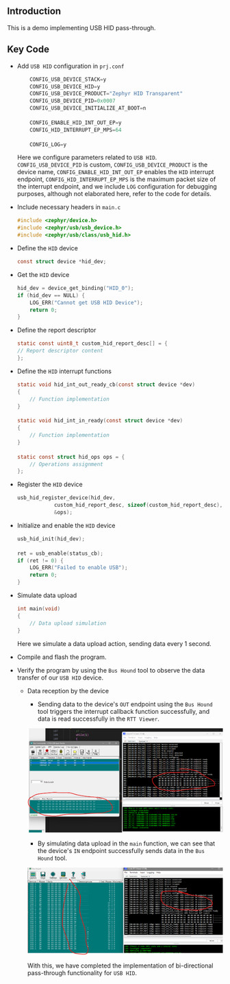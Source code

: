 ## Introduction
This is a demo implementing USB HID pass-through.

## Key Code
* Add `USB HID` configuration in `prj.conf`
    ```c
        CONFIG_USB_DEVICE_STACK=y
        CONFIG_USB_DEVICE_HID=y
        CONFIG_USB_DEVICE_PRODUCT="Zephyr HID Transparent"
        CONFIG_USB_DEVICE_PID=0x0007
        CONFIG_USB_DEVICE_INITIALIZE_AT_BOOT=n

        CONFIG_ENABLE_HID_INT_OUT_EP=y
        CONFIG_HID_INTERRUPT_EP_MPS=64

        CONFIG_LOG=y
    ```
    Here we configure parameters related to `USB HID`. `CONFIG_USB_DEVICE_PID` is custom, `CONFIG_USB_DEVICE_PRODUCT` is the device name, `CONFIG_ENABLE_HID_INT_OUT_EP` enables the `HID` interrupt endpoint, `CONFIG_HID_INTERRUPT_EP_MPS` is the maximum packet size of the interrupt endpoint, and we include `LOG` configuration for debugging purposes, although not elaborated here, refer to the code for details.

* Include necessary headers in `main.c`
    ```c
    #include <zephyr/device.h>
    #include <zephyr/usb/usb_device.h>
    #include <zephyr/usb/class/usb_hid.h>
    ```

* Define the `HID` device
    ```c
    const struct device *hid_dev;
    ```

* Get the `HID` device
    ```c
    hid_dev = device_get_binding("HID_0");
	if (hid_dev == NULL) {
		LOG_ERR("Cannot get USB HID Device");
		return 0;
	}
    ```

* Define the report descriptor
    ```c
    static const uint8_t custom_hid_report_desc[] = {
	// Report descriptor content
    };
    ```

* Define the `HID` interrupt functions
    ```c
    static void hid_int_out_ready_cb(const struct device *dev)
    {
        // Function implementation
    }

    static void hid_int_in_ready(const struct device *dev)
    {
        // Function implementation
    }

    static const struct hid_ops ops = {
        // Operations assignment
    };
    ```

* Register the `HID` device
    ```c
    usb_hid_register_device(hid_dev,
				custom_hid_report_desc, sizeof(custom_hid_report_desc),
				&ops);
    ```

* Initialize and enable the `HID` device
    ```c
    usb_hid_init(hid_dev);

	ret = usb_enable(status_cb);
	if (ret != 0) {
		LOG_ERR("Failed to enable USB");
		return 0;
	}
    ```

* Simulate data upload
    ```c
    int main(void)
    {
        // Data upload simulation
    }
    ```
    Here we simulate a data upload action, sending data every 1 second.

* Compile and flash the program.
* Verify the program by using the `Bus Hound` tool to observe the data transfer of our `USB HID` device.
  * Data reception by the device
    * Sending data to the device's `OUT` endpoint using the `Bus Hound` tool triggers the interrupt callback function successfully, and data is read successfully in the `RTT Viewer`.

    ![hid_out](img/out.png)

    * By simulating data upload in the `main` function, we can see that the device's `IN` endpoint successfully sends data in the `Bus Hound` tool.

    ![hid_in](img/in.png)

    With this, we have completed the implementation of bi-directional pass-through functionality for `USB HID`.